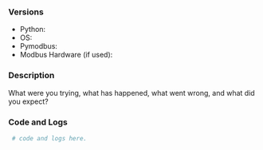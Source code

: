 <!--
Please use the Pymodbus gitter channel at https://gitter.im/pymodbus_dev/Lobby or Stack Overflow(tag [pymodbus](https://stackoverflow.com/questions/tagged/pymodbus) for
support questions.

Before opening a new issue, make sure you do the following:
    * check that your issue isn't already filed: https://github.com/riptideio/pymodbus/issues
    * prepare a short, runnable example that reproduce the issue with the latest development version of Pymodbus
-->

### Versions

* Python:
* OS:
* Pymodbus:
* Modbus Hardware (if used): 


### Description

What were you trying, what has happened, what went wrong, and what did you expect?

### Code and Logs

```python
 # code and logs here.

```
